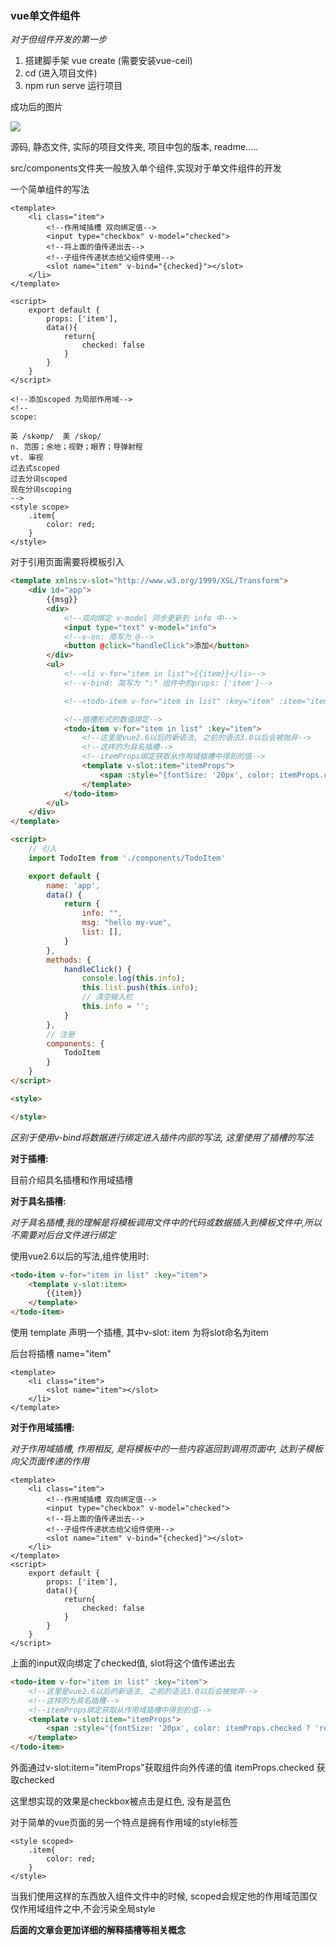### vue单文件组件

*对于但组件开发的第一步*

1. 搭建脚手架  vue create <name>  (需要安装vue-ceil)
2. cd <name> (进入项目文件)
3. npm run serve 运行项目



成功后的图片



![](D:\mydir\vue笔记\vue脚手架搭建完成.png)



源码, 静态文件, 实际的项目文件夹, 项目中包的版本, readme.....



src/components文件夹一般放入单个组件,实现对于单文件组件的开发

一个简单组件的写法

```vue
<template>
    <li class="item">
        <!--作用域插槽 双向绑定值-->
        <input type="checkbox" v-model="checked">
        <!--将上面的值传递出去-->
        <!--子组件传递状态给父组件使用-->
        <slot name="item" v-bind="{checked}"></slot>
    </li>
</template>

<script>
    export default {
        props: ['item'],
        data(){
            return{
                checked: false
            }
        }
    }
</script>

<!--添加scoped 为局部作用域-->
<!--
scope:

英 /skəʊp/  美 /skop/
n. 范围；余地；视野；眼界；导弹射程
vt. 审视
过去式scoped
过去分词scoped
现在分词scoping
-->
<style scope>
    .item{
        color: red;
    }
</style>
```



对于引用页面需要将模板引入



```html
<template xmlns:v-slot="http://www.w3.org/1999/XSL/Transform">
    <div id="app">
        {{msg}}
        <div>
            <!--双向绑定 v-model 同步更新到 info 中-->
            <input type="text" v-model="info">
            <!--v-on: 简写为 @-->
            <button @click="handleClick">添加</button>
        </div>
        <ul>
            <!--<li v-for="item in list">{{item}}</li>-->
            <!--v-bind: 简写为 ":" 组件中的props: ['item']-->

            <!--<todo-item v-for="item in list" :key="item" :item="item"></todo-item>-->

            <!--插槽形式的数值绑定-->
            <todo-item v-for="item in list" :key="item">
                <!--这里是vue2.6以后的新语法, 之前的语法3.0以后会被抛弃-->
                <!--这样的为具名插槽-->
                <!--itemProps绑定获取从作用域插槽中得到的值-->
                <template v-slot:item="itemProps">
                    <span :style="{fontSize: '20px', color: itemProps.checked ? 'red': 'blue'}">{{item}}</span>
                </template>
            </todo-item>
        </ul>
    </div>
</template>

<script>
    // 引入
    import TodoItem from './components/TodoItem'

    export default {
        name: 'app',
        data() {
            return {
                info: "",
                msg: "hello my-vue",
                list: [],
            }
        },
        methods: {
            handleClick() {
                console.log(this.info);
                this.list.push(this.info);
                // 清空输入栏
                this.info = '';
            }
        },
        // 注册
        components: {
            TodoItem
        }
    }
</script>

<style>

</style>
```



*区别于使用v-bind将数据进行绑定进入插件内部的写法, 这里使用了插槽的写法*

**对于插槽:**

目前介绍具名插槽和作用域插槽

**对于具名插槽:**

*对于具名插槽,我的理解是将模板调用文件中的代码或数据插入到模板文件中,所以不需要对后台文件进行绑定*

使用vue2.6以后的写法,组件使用时:

```html
<todo-item v-for="item in list" :key="item">
    <template v-slot:item>
        {{item}}
    </template>
</todo-item>
```

使用 template 声明一个插槽,  其中v-slot: item 为将slot命名为item 

后台将插槽 name="item"

```vue
<template>
    <li class="item">
        <slot name="item"></slot>
    </li>
</template>
```



**对于作用域插槽:**

*对于作用域插槽, 作用相反, 是将模板中的一些内容返回到调用页面中, 达到子模板向父页面传递的作用*

```vue
<template>
    <li class="item">
        <!--作用域插槽 双向绑定值-->
        <input type="checkbox" v-model="checked">
        <!--将上面的值传递出去-->
        <!--子组件传递状态给父组件使用-->
        <slot name="item" v-bind="{checked}"></slot>
    </li>
</template>
<script>
    export default {
        props: ['item'],
        data(){
            return{
                checked: false
            }
        }
    }
</script>
```

上面的input双向绑定了checked值, slot将这个值传递出去

```html
<todo-item v-for="item in list" :key="item">
    <!--这里是vue2.6以后的新语法, 之前的语法3.0以后会被抛弃-->
    <!--这样的为具名插槽-->
    <!--itemProps绑定获取从作用域插槽中得到的值-->
    <template v-slot:item="itemProps">
        <span :style="{fontSize: '20px', color: itemProps.checked ? 'red': 'blue'}">{{item}}</span>
    </template>
</todo-item>
```

外面通过v-slot:item="itemProps"获取组件向外传递的值  itemProps.checked 获取checked

这里想实现的效果是checkbox被点击是红色, 没有是蓝色



对于简单的vue页面的另一个特点是拥有作用域的style标签

```vue
<style scoped>
    .item{
        color: red;
    }
</style>
```

当我们使用这样的东西放入组件文件中的时候, scoped会规定他的作用域范围仅仅作用域组件之中,不会污染全局style



**后面的文章会更加详细的解释插槽等相关概念**